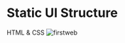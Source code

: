 # Static UI Structure
HTML & CSS
![firstweb](https://user-images.githubusercontent.com/66617748/160286748-81c5eb34-d056-474a-844f-06610c118bae.png)
